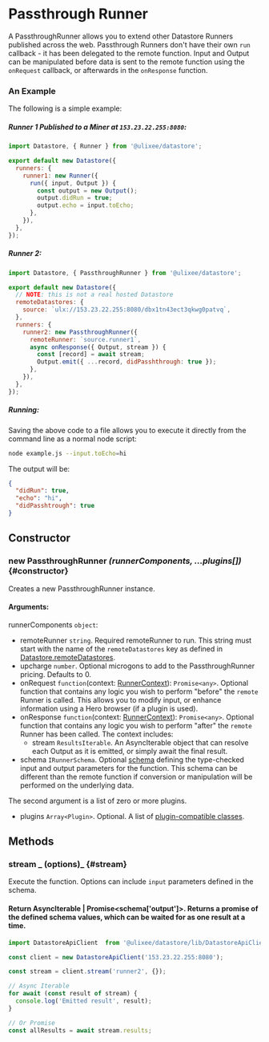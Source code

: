 # Passthrough Runner

A PassthroughRunner allows you to extend other Datastore Runners published across the web. Passthrough Runners don't have their own `run` callback - it has been delegated to the remote function. Input and Output can be manipulated before data is sent to the remote function using the `onRequest` callback, or afterwards in the `onResponse` function.

### An Example

The following is a simple example:

##### Runner 1 Published to a Miner at `153.23.22.255:8080`:

```js
import Datastore, { Runner } from '@ulixee/datastore';

export default new Datastore({
  runners: {
    runner1: new Runner({
      run({ input, Output }) {
        const output = new Output();
        output.didRun = true;
        output.echo = input.toEcho;
      },
    }),
  },
});
```

##### Runner 2:

```js
import Datastore, { PassthroughRunner } from '@ulixee/datastore';

export default new Datastore({
  // NOTE: this is not a real hosted Datastore
  remoteDatastores: {
    source: `ulx://153.23.22.255:8080/dbx1tn43ect3qkwg0patvq`,
  },
  runners: {
    runner2: new PassthroughRunner({
      remoteRunner: `source.runner1`,
      async onResponse({ Output, stream }) {
        const [record] = await stream;
        Output.emit({ ...record, didPasshthrough: true });
      },
    }),
  },
});
```

##### Running:

Saving the above code to a file allows you to execute it directly from the command line as a normal node script:

```bash
node example.js --input.toEcho=hi
```

The output will be:

```json
{
  "didRun": true,
  "echo": "hi",
  "didPasshtrough": true
}
```

## Constructor

### new PassthroughRunner _(runnerComponents, ...plugins[])_ {#constructor}

Creates a new PassthroughRunner instance.

#### **Arguments**:

runnerComponents `object`:

- remoteRunner `string`. Required remoteRunner to run. This string must start with the name of the `remoteDatastores` key as defined in [Datastore.remoteDatastores](./datastore.md#remote-datastores).
- upcharge `number`. Optional microgons to add to the PassthroughRunner pricing. Defaults to 0.
- onRequest `function`(context: [RunnerContext](./runner-context.md)): `Promise<any>`. Optional function that contains any logic you wish to perform "before" the `remote` Runner is called. This allows you to modify input, or enhance information using a Hero browser (if a plugin is used).
- onResponse `function`(context: [RunnerContext](./runner-context.md)): `Promise<any>`. Optional function that contains any logic you wish to perform "after" the `remote` Runner has been called. The context includes:
  - stream `ResultsIterable`. An AsyncIterable object that can resolve each Output as it is emitted, or simply await the final result.
- schema `IRunnerSchema`. Optional [schema](../advanced/runner-schemas.md) defining the type-checked input and output parameters for the function. This schema can be different than the remote function if conversion or manipulation will be performed on the underlying data.

The second argument is a list of zero or more plugins.

- plugins `Array<Plugin>`. Optional. A list of [plugin-compatible classes](../advanced/plugins).

## Methods

### stream _ (options)_ {#stream}

Execute the function. Options can include `input` parameters defined in the schema.

#### Return AsyncIterable | Promise<schema['output']>. Returns a promise of the defined schema values, which can be waited for as one result at a time.

```js
import DatastoreApiClient  from '@ulixee/datastore/lib/DatastoreApiClient';

const client = new DatastoreApiClient('153.23.22.255:8080');

const stream = client.stream('runner2', {});

// Async Iterable
for await (const result of stream) {
  console.log('Emitted result', result);  
}

// Or Promise
const allResults = await stream.results;
```
